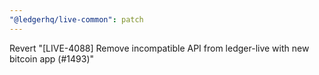 ```yaml
---
"@ledgerhq/live-common": patch
---
```


Revert "[LIVE-4088] Remove incompatible API from ledger-live with new bitcoin app (#1493)"
